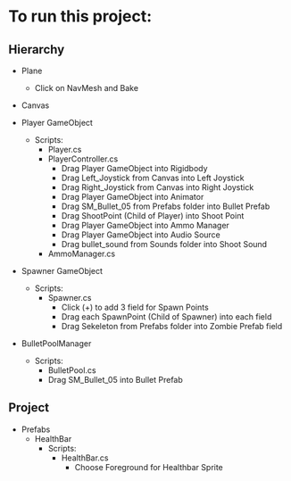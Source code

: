# To run this project:

## Hierarchy
- Plane
    - Click on NavMesh and Bake

- Canvas

- Player GameObject
    - Scripts:
        - Player.cs
        - PlayerController.cs
            - Drag Player GameObject into Rigidbody
            - Drag Left_Joystick from Canvas into Left Joystick
            - Drag Right_Joystick from Canvas into Right Joystick
            - Drag Player GameObject into Animator
            - Drag SM_Bullet_05 from Prefabs folder into Bullet Prefab
            - Drag ShootPoint (Child of Player) into Shoot Point
            - Drag Player GameObject into Ammo Manager
            - Drag Player GameObject into Audio Source
            - Drag bullet_sound from Sounds folder into Shoot Sound
        - AmmoManager.cs
        
- Spawner GameObject
    - Scripts:
        - Spawner.cs
            - Click (+) to add 3 field for Spawn Points
            - Drag each SpawnPoint (Child of Spawner) into each field
            - Drag Sekeleton from Prefabs folder into Zombie Prefab field

- BulletPoolManager
    - Scripts:
        - BulletPool.cs
        - Drag SM_Bullet_05 into Bullet Prefab

## Project
- Prefabs
    - HealthBar
        - Scripts:
            - HealthBar.cs
                - Choose Foreground for Healthbar Sprite